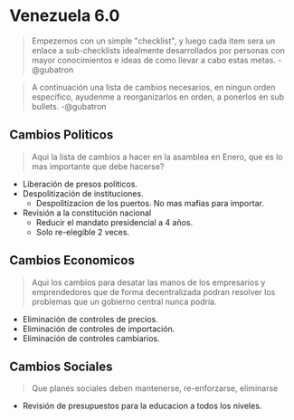 # Venezuela 6.0

>Empezemos con un simple "checklist", y luego cada item sera un enlace a sub-checklists idealmente desarrollados por personas con mayor conocimientos e ideas de como llevar a cabo estas metas. -@gubatron

>A continuación una lista de cambios necesarios, en ningun orden específico, ayudenme a reorganizarlos en orden, a ponerlos en sub bullets. -@gubatron

## Cambios Politicos
> Aqui la lista de cambios a hacer en la asamblea en Enero, que es lo mas importante que debe hacerse?
 - Liberación de presos politicos.
 - Despolitización de instituciones.
   - Despolitizacion de los puertos. No mas mafias para importar.
 - Revisión a la constitución nacional
   - Reducir el mandato presidencial a 4 años.
   - Solo re-elegible 2 veces.

## Cambios Economicos
> Aqui los cambios para desatar las manos de los empresarios y emprendedores que de forma decentralizada podran resolver los problemas que un gobierno central nunca podría.
 - Eliminación de controles de precios.
 - Eliminación de controles de importación.
 - Eliminación de controles cambiarios.

## Cambios Sociales
> Que planes sociales deben mantenerse, re-enforzarse, eliminarse
 - Revisión de presupuestos para la educacion a todos los niveles.

